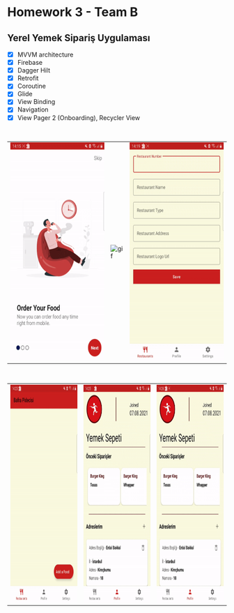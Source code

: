 # Homework 3 - Team B

## Yerel Yemek Sipariş Uygulaması

- [x] MVVM architecture
- [x] Firebase
- [x] Dagger Hilt
- [x] Retrofit
- [x] Coroutine
- [x] Glide
- [x] View Binding
- [x] Navigation
- [x] View Pager 2 (Onboarding), Recycler View

<br />

<table>
  <tr>
    <td><img src="./assets/1.gif" alt="gif" height="500"/></td>
    <td><img src="./assets/two.gif" alt="gif" height="500"/></td>
    <td><img src="./assets/3.gif" alt="gif" height="500"/></td>
  </tr>
 </table>

<br />

<table>
  <tr>
    <td><img src="./assets/4.gif" alt="gif" height="500"/></td>
    <td><img src="./assets/5.gif" alt="gif" height="500"/></td>
    <td><img src="./assets/6.gif" alt="gif" height="500"/></td>
  </tr>
 </table>

